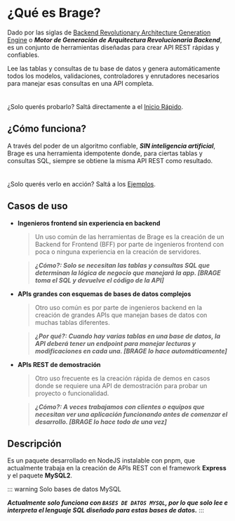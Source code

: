 # ¿Qué es Brage?

Dado por las siglas de [Backend Revolutionary Architecture Generation Engine](https://brage.app) o ***Motor de Generación de Arquitectura Revolucionaria Backend***, es un conjunto de herramientas diseñadas para crear API REST rápidas y confiables.

Lee las tablas y consultas de tu base de datos y genera automáticamente todos los modelos, validaciones, controladores y enrutadores necesarios para manejar esas consultas en una API completa.

<div class="tip custom-block" style="padding-top: 8px">

¿Solo querés probarlo? Saltá directamente a el [Inicio Rápido](./getting-started).

</div>

## ¿Cómo funciona?

A través del poder de un algoritmo confiable, ***SIN inteligencia artificial***, Brage es una herramienta idempotente donde, para ciertas tablas y consultas SQL, siempre se obtiene la misma API REST como resultado.

<div class="tip custom-block" style="padding-top: 8px">

¿Solo querés verlo en acción? Saltá a los [Ejemplos](./queries).

</div>

## Casos de uso

- **Ingenieros frontend sin experiencia en backend**

  > Un uso común de las herramientas de Brage es la creación de un Backend for Frontend (BFF) por parte de ingenieros frontend con poca o ninguna experiencia en la creación de servidores.  
  
  > ***¿Cómo?: Solo se necesitan las tablas y consultas SQL que determinan la lógica de negocio que manejará la app. [BRAGE toma el SQL y devuelve el código de la API]***

- **APIs grandes con esquemas de bases de datos complejos**

  > Otro uso común es por parte de ingenieros backend en la creación de grandes APIs que manejan bases de datos con muchas tablas diferentes.

  > ***¿Por qué?: Cuando hay varias tablas en una base de datos, la API deberá tener un endpoint para manejar lecturas y modificaciones en cada una. [BRAGE lo hace automáticamente]***

- **APIs REST de demostración**

  > Otro uso frecuente es la creación rápida de demos en casos donde se requiere una API de demostración para probar un proyecto o funcionalidad.

  > ***¿Cómo?: A veces trabajamos con clientes o equipos que necesitan ver una aplicación funcionando antes de comenzar el desarrollo. [BRAGE lo hace todo de una vez]***

## Descripción

Es un paquete desarrollado en NodeJS instalable con pnpm, que actualmente trabaja en la creación de APIs REST con el framework **Express** y el paquete **MySQL2**.

::: warning Solo bases de datos MySQL

***Actualmente solo funciona con `BASES DE DATOS MYSQL`, por lo que solo lee e interpreta el lenguaje SQL diseñado para estas bases de datos.***
:::
